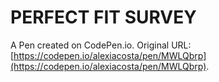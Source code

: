 # PERFECT FIT SURVEY

A Pen created on CodePen.io. Original URL: [https://codepen.io/alexiacosta/pen/MWLQbrp](https://codepen.io/alexiacosta/pen/MWLQbrp).

